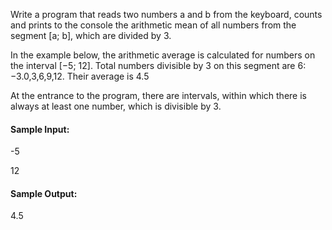 Write a program that reads two numbers a and b from the keyboard, counts and prints to the console the arithmetic mean of all numbers from the segment [a; b], which are divided by 3.

In the example below, the arithmetic average is calculated for numbers on the interval [−5; 12]. Total numbers divisible by 3 on this segment are 6: −3.0,3,6,9,12. Their average is 4.5

At the entrance to the program, there are intervals, within which there is always at least one number, which is divisible by 3.

#### Sample Input:

-5

12

#### Sample Output:

4.5
